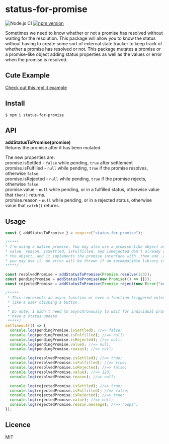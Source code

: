 # status-for-promise

![Node.js CI](https://github.com/brainomite/status-for-promise/workflows/Node.js%20CI/badge.svg) [![npm version](https://badge.fury.io/js/status-for-promise.svg)](https://badge.fury.io/js/status-for-promise)

Sometimes we need to know whether or not a promise has resolved without waiting for the resolution.
This package will allow you to know the status without having to create some sort of external state tracker to keep track of whether a promise has resolved or not.
This package mutates a promise or a promise-like object adding status properties as well as the values or error when the promise is resolved.

## Cute Example

[Check out this repl.it example](https://repl.it/@AaronYoung2/CalculatingFatherlyHashfunction#index.js")

## Install

`$ npm i status-for-promise`

## API

__addStatusToPromise(promise)__<br>
Returns the promise after it has been mutated.

The new properties are:<br>
promise.isSettled - `false` while pending, `true` after settlement<br>
promise.isFulfilled - `null` while pending, `true` if the promise resolves, otherwise `false`<br>
promise.isRejected - `null` while pending, `true` if the promise rejects, otherwise `false`.<br>
promise.value - `null` while pending, or in a fulfilled status, otherwise value that `then()` returns.<br>
promise.reason - `null` while pending, or in a rejected status, otherwise value that `catch()` returns.<br>

## Usage

```js
const { addStatusToPromise } = require("status-for-promise");

/*****
* I'm using a native promise. You may also use a promise-like object as long as
* value, reason, isSettled, isFulfilled, and isRejected don't already exist on
* the object, and it implements the promise interface with .then and .catch,
* you may use it. An error will be thrown if an incompatible library is used.
*****/

const resolvedPromise = addStatusToPromise(Promise.resolve(123));
const pendingPromise = addStatusToPromise(new Promise(() => {}));
const rejectedPromise = addStatusToPromise(Promise.reject(new Error("oops")));

/*****
 * This represents an async function or even a function triggered externally
 * like a user clicking a button.
 *
 * Do note, I didn't need to asynchronously to wait for individual promises to
 * have a status update.
 *****/
setTimeout(() => {
  console.log(pendingPromise.isSettled); //=> false;
  console.log(pendingPromise.isFulfilled); //=> null;
  console.log(pendingPromise.isRejected); //=> null;
  console.log(pendingPromise.value); //=> null;
  console.log(pendingPromise.reason); //=> null;

  console.log(resolvedPromise.isSettled); //=> true;
  console.log(resolvedPromise.isFulfilled); //=> true;
  console.log(resolvedPromise.isRejected); //=> false;
  console.log(resolvedPromise.value); //=> 123;
  console.log(resolvedPromise.reason); //=> null;

  console.log(rejectedPromise.isSettled); //=> true;
  console.log(rejectedPromise.isFulfilled); //=> false;
  console.log(rejectedPromise.isRejected); //=> true;
  console.log(rejectedPromise.value); //=> null;
  console.log(rejectedPromise.reason.message); //=> "oops";
});
```

## Licence

MIT
